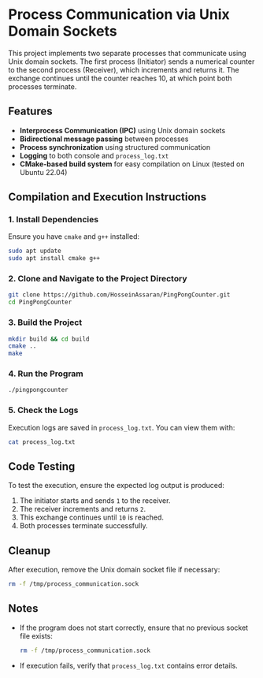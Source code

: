 # Process Communication via Unix Domain Sockets

This project implements two separate processes that communicate using Unix domain sockets. The first process (Initiator) sends a numerical counter to the second process (Receiver), which increments and returns it. The exchange continues until the counter reaches 10, at which point both processes terminate.

## Features
- **Interprocess Communication (IPC)** using Unix domain sockets
- **Bidirectional message passing** between processes
- **Process synchronization** using structured communication
- **Logging** to both console and `process_log.txt`
- **CMake-based build system** for easy compilation on Linux (tested on Ubuntu 22.04)

## Compilation and Execution Instructions

### **1. Install Dependencies**
Ensure you have `cmake` and `g++` installed:
```sh
sudo apt update
sudo apt install cmake g++
```

### **2. Clone and Navigate to the Project Directory**
```sh
git clone https://github.com/HosseinAssaran/PingPongCounter.git
cd PingPongCounter
```

### **3. Build the Project**
```sh
mkdir build && cd build
cmake ..
make
```

### **4. Run the Program**
```sh
./pingpongcounter
```

### **5. Check the Logs**
Execution logs are saved in `process_log.txt`. You can view them with:
```sh
cat process_log.txt
```

## Code Testing
To test the execution, ensure the expected log output is produced:
1. The initiator starts and sends `1` to the receiver.
2. The receiver increments and returns `2`.
3. This exchange continues until `10` is reached.
4. Both processes terminate successfully.

## Cleanup
After execution, remove the Unix domain socket file if necessary:
```sh
rm -f /tmp/process_communication.sock
```

## Notes
- If the program does not start correctly, ensure that no previous socket file exists:
  ```sh
  rm -f /tmp/process_communication.sock
  ```
- If execution fails, verify that `process_log.txt` contains error details.
